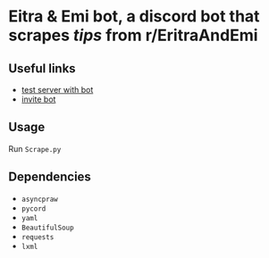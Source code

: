 # Eitra & Emi bot, a discord bot that scrapes *tips* from r/EritraAndEmi
## Useful links
- [test server with bot](https://discord.gg/7jTnar4USX)  
- [invite bot](https://discord.com/api/oauth2/authorize?client_id=905098976641044540&permissions=378832940608&scope=bot)
## Usage
Run `Scrape.py`
## Dependencies
- `asyncpraw`
- `pycord`
- `yaml`
- `BeautifulSoup`
- `requests`
- `lxml`
